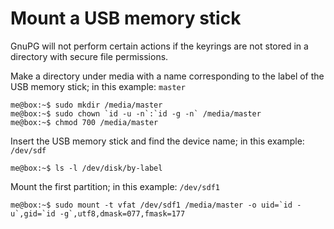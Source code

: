 # Mount a USB memory stick

GnuPG will not perform certain actions if the keyrings are not stored in a
directory with secure file permissions.

Make a directory under media with a name corresponding to the label of the USB
memory stick; in this example: `master`

    me@box:~$ sudo mkdir /media/master
    me@box:~$ sudo chown `id -u -n`:`id -g -n` /media/master
    me@box:~$ chmod 700 /media/master
    
Insert the USB memory stick and find the device name; in this example:
`/dev/sdf`

    me@box:~$ ls -l /dev/disk/by-label

Mount the first partition; in this example: `/dev/sdf1`

    me@box:~$ sudo mount -t vfat /dev/sdf1 /media/master -o uid=`id -u`,gid=`id -g`,utf8,dmask=077,fmask=177
